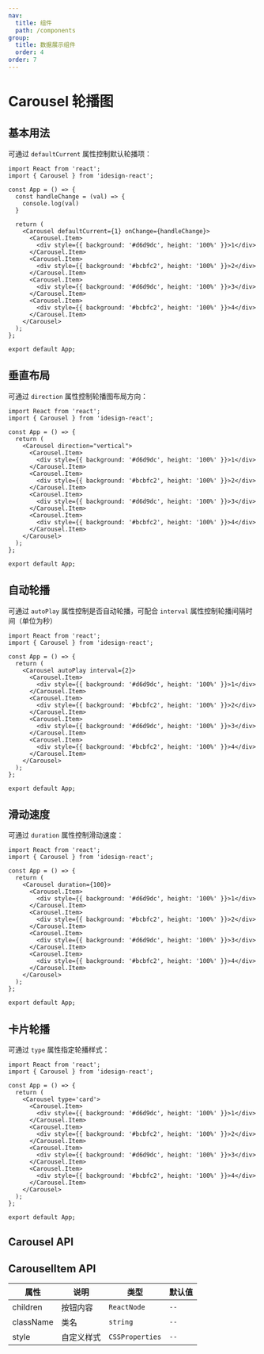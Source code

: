 ```yaml
---
nav:
  title: 组件
  path: /components
group:
  title: 数据展示组件
  order: 4
order: 7
---
```


# Carousel 轮播图

## 基本用法

可通过 `defaultCurrent` 属性控制默认轮播项：

```tsx
import React from 'react';
import { Carousel } from 'idesign-react';

const App = () => {
  const handleChange = (val) => {
    console.log(val)
  }

  return (
    <Carousel defaultCurrent={1} onChange={handleChange}>
      <Carousel.Item>
        <div style={{ background: '#d6d9dc', height: '100%' }}>1</div>
      </Carousel.Item>
      <Carousel.Item>
        <div style={{ background: '#bcbfc2', height: '100%' }}>2</div>
      </Carousel.Item>
      <Carousel.Item>
        <div style={{ background: '#d6d9dc', height: '100%' }}>3</div>
      </Carousel.Item>
      <Carousel.Item>
        <div style={{ background: '#bcbfc2', height: '100%' }}>4</div>
      </Carousel.Item>
    </Carousel>
  );
};

export default App;
```

## 垂直布局

可通过 `direction` 属性控制轮播图布局方向：

```tsx
import React from 'react';
import { Carousel } from 'idesign-react';

const App = () => {
  return (
    <Carousel direction="vertical">
      <Carousel.Item>
        <div style={{ background: '#d6d9dc', height: '100%' }}>1</div>
      </Carousel.Item>
      <Carousel.Item>
        <div style={{ background: '#bcbfc2', height: '100%' }}>2</div>
      </Carousel.Item>
      <Carousel.Item>
        <div style={{ background: '#d6d9dc', height: '100%' }}>3</div>
      </Carousel.Item>
      <Carousel.Item>
        <div style={{ background: '#bcbfc2', height: '100%' }}>4</div>
      </Carousel.Item>
    </Carousel>
  );
};

export default App;
```

## 自动轮播

可通过 `autoPlay` 属性控制是否自动轮播，可配合 `interval` 属性控制轮播间隔时间（单位为秒）

```tsx
import React from 'react';
import { Carousel } from 'idesign-react';

const App = () => {
  return (
    <Carousel autoPlay interval={2}>
      <Carousel.Item>
        <div style={{ background: '#d6d9dc', height: '100%' }}>1</div>
      </Carousel.Item>
      <Carousel.Item>
        <div style={{ background: '#bcbfc2', height: '100%' }}>2</div>
      </Carousel.Item>
      <Carousel.Item>
        <div style={{ background: '#d6d9dc', height: '100%' }}>3</div>
      </Carousel.Item>
      <Carousel.Item>
        <div style={{ background: '#bcbfc2', height: '100%' }}>4</div>
      </Carousel.Item>
    </Carousel>
  );
};

export default App;
```

## 滑动速度

可通过 `duration` 属性控制滑动速度：

```tsx
import React from 'react';
import { Carousel } from 'idesign-react';

const App = () => {
  return (
    <Carousel duration={100}>
      <Carousel.Item>
        <div style={{ background: '#d6d9dc', height: '100%' }}>1</div>
      </Carousel.Item>
      <Carousel.Item>
        <div style={{ background: '#bcbfc2', height: '100%' }}>2</div>
      </Carousel.Item>
      <Carousel.Item>
        <div style={{ background: '#d6d9dc', height: '100%' }}>3</div>
      </Carousel.Item>
      <Carousel.Item>
        <div style={{ background: '#bcbfc2', height: '100%' }}>4</div>
      </Carousel.Item>
    </Carousel>
  );
};

export default App;
```

## 卡片轮播

可通过 `type` 属性指定轮播样式：

```tsx
import React from 'react';
import { Carousel } from 'idesign-react';

const App = () => {
  return (
    <Carousel type='card'>
      <Carousel.Item>
        <div style={{ background: '#d6d9dc', height: '100%' }}>1</div>
      </Carousel.Item>
      <Carousel.Item>
        <div style={{ background: '#bcbfc2', height: '100%' }}>2</div>
      </Carousel.Item>
      <Carousel.Item>
        <div style={{ background: '#d6d9dc', height: '100%' }}>3</div>
      </Carousel.Item>
      <Carousel.Item>
        <div style={{ background: '#bcbfc2', height: '100%' }}>4</div>
      </Carousel.Item>
    </Carousel>
  );
};

export default App;
```

## Carousel API

<API hideTitle />

## CarouselItem API

| 属性      | 说明       | 类型            | 默认值 |
| --------- | ---------- | --------------- | ------ |
| children  | 按钮内容   | `ReactNode`     | `--`   |
| className | 类名       | `string`        | `--`   |
| style     | 自定义样式 | `CSSProperties` | `--`   |
